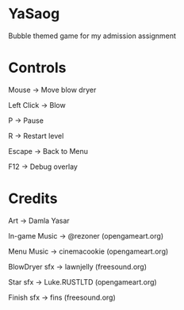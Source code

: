 YaSaog
======

Bubble themed game for my admission assignment

Controls
=======
Mouse		-> Move blow dryer

Left Click 	-> Blow

P 			-> Pause

R 			-> Restart level

Escape		-> Back to Menu


F12			-> Debug overlay

Credits
========
Art -> Damla Yasar

In-game Music -> @rezoner (opengameart.org)

Menu Music -> cinemacookie (opengameart.org)

BlowDryer sfx -> lawnjelly (freesound.org)

Star sfx -> Luke.RUSTLTD (opengameart.org)

Finish sfx -> fins (freesound.org)